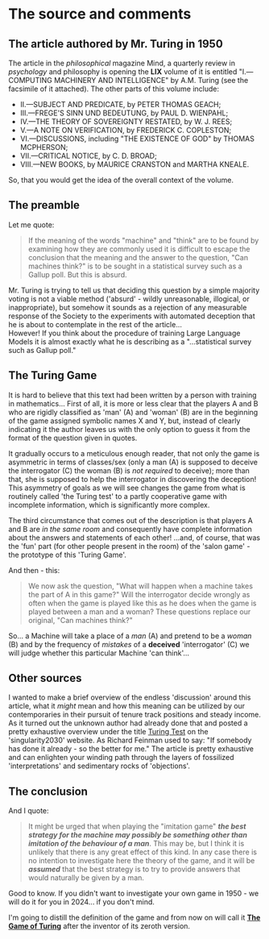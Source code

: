 # The source and comments
## The article authored by Mr. Turing in 1950
The article in the _philosophical_ magazine Mind, a quarterly review in _psychology_ and philosophy 
is opening the **LIX** volume of it is entitled
"I.—COMPUTING MACHINERY AND INTELLIGENCE" by A.M. Turing (see the facsimile of it attached).
The other parts of this volume include:
- II.—SUBJECT AND PREDICATE, by PETER THOMAS GEACH;
- III.—FREGE'S SINN UND BEDEUTUNG, by PAUL D. WIENPAHL;
- IV.—THE THEORY OF SOVEREIGNTY RESTATED, by W. J. REES;
- V.—A NOTE ON VERIFICATION, by FREDERICK C. COPLESTON;
- VI.—DISCUSSIONS, including  "THE EXISTENCE OF GOD" by THOMAS MCPHERSON;
- VII.—CRITICAL NOTICE, by C. D. BROAD;
- VIII.—NEW BOOKS, by MAURICE CRANSTON and MARTHA KNEALE.

So, that you would get the idea of the overall context of the volume.

## The preamble
Let me quote: 
> If the meaning of the words "machine" and "think" are to be found by
examining how they are commonly used it is difficult to escape the conclusion that the
meaning and the answer to the question, "Can machines think?" is to be sought in a
statistical survey such as a Gallup poll. But this is absurd.

Mr. Turing is trying to tell us that deciding this question by a simple majority
voting is not a viable method ('absurd' - wildly unreasonable, illogical, or 
inappropriate), but somehow it sounds as a rejection of any measurable response 
of the Society to the experiments with automated deception that he is about to 
contemplate in the rest of the article...<br>
However! If you think about the procedure of training Large Language Models it is
almost exactly what he is describing as a "...statistical survey such as Gallup poll."

## The Turing Game
It is hard to believe that this text had been written by a person with training
in mathematics... First of all, it is more or less clear that the players A and B 
who are rigidly classified as 'man' (A) and 'woman' (B) are in the beginning of the 
game assigned symbolic names X and Y, but, instead of clearly indicating it the
author leaves us with the only option to guess it from the format of the question 
given in quotes.

It gradually occurs to a meticulous enough reader, that not only the game is 
asymmetric in terms of classes/sex (only a man (A) is supposed to deceive the 
interrogator (C) the woman (B) is _not_ _required_ to deceive); more than that, she
is supposed to help the interrogator in discovering the deception! 
This asymmetry of goals as we will see changes the game from what is 
routinely called 'the Turing test' to a partly cooperative game with incomplete 
information, which is significantly more complex.

The third circumstance that comes out of the description is that players A and B
are _in the same room_ and consequently have complete information about
the answers and statements of each other! ...and, of course, that was the 'fun'
part (for other people present in the room) of the 'salon game' - the prototype 
of this 'Turing Game'. 

And then - this: 
> We now ask the question, "What will happen when a machine takes the part of A in this
game?" Will the interrogator decide wrongly as often when the game is played like this as
he does when the game is played between a man and a woman? These questions replace
our original, "Can machines think?"

So... a Machine will take a place of a _man_ (A) and pretend to be a _woman_ (B) and by 
the frequency of _mistakes_ of a __deceived__ 'interrogator' (C) we will judge whether 
this particular Machine 'can think'...

## Other sources
I wanted to make a brief overview of the endless 'discussion' around this article, what it
_might_ mean and how this meaning can be utilized by our contemporaries in their
pursuit of tenure track positions and steady income. As it turned out the unknown 
author had already done that and posted a pretty exhaustive overview under the title 
[Turing Test](https://singularity2030.ch/wp-content/uploads/2016/07/Wiki-Book-on-Turing-Test.pdf) on
the 'singularity2030' website. As Richard Feinman used to say: "If somebody has done it 
already - so the better for me." The article is pretty exhaustive and can enlighten
your winding path through the layers of fossilized 'interpretations' and sedimentary rocks
of 'objections'.

## The conclusion
And I quote:
>It might be urged that when playing the "imitation game" _**the best strategy for the
machine may possibly be something other than imitation of the behaviour of a man**_. This
may be, but I think it is unlikely that there is any great effect of this kind. In any case
there is no intention to investigate here the theory of the game, and it will be _**assumed**_ that
the best strategy is to try to provide answers that would naturally be given by a man.

Good to know. If you didn't want to investigate your own game in 1950 - we will do it for you in 2024... if you don't mind.

I'm going to distill the definition of the game and from now on will call it [**The Game of Turing**](https://github.com/the-turing-game/the-game-of-turing) after the inventor of its zeroth version.
